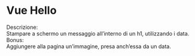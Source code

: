 Vue Hello
===
Descrizione:<br>
Stampare a schermo un messaggio all’interno di un h1, utilizzando i data.<br>
Bonus:<br>
Aggiungere alla pagina un’immagine, presa anch’essa da un data.

